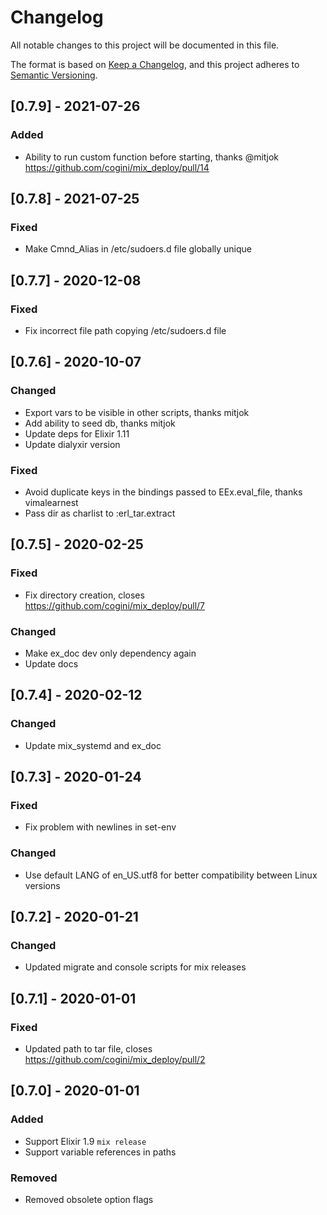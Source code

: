 # Changelog
All notable changes to this project will be documented in this file.

The format is based on [Keep a Changelog](https://keepachangelog.com/en/1.0.0/),
and this project adheres to [Semantic Versioning](https://semver.org/spec/v2.0.0.html).

## [0.7.9] - 2021-07-26
### Added
- Ability to run custom function before starting, thanks @mitjok https://github.com/cogini/mix_deploy/pull/14

## [0.7.8] - 2021-07-25
### Fixed
- Make Cmnd_Alias in /etc/sudoers.d file globally unique

## [0.7.7] - 2020-12-08
### Fixed
- Fix incorrect file path copying /etc/sudoers.d file

## [0.7.6] - 2020-10-07
### Changed
- Export vars to be visible in other scripts, thanks mitjok
- Add ability to seed db, thanks mitjok
- Update deps for Elixir 1.11
- Update dialyxir version
### Fixed
- Avoid duplicate keys in the bindings passed to EEx.eval_file, thanks vimalearnest
- Pass dir as charlist to :erl_tar.extract

## [0.7.5] - 2020-02-25
### Fixed
- Fix directory creation, closes https://github.com/cogini/mix_deploy/pull/7
### Changed
- Make ex_doc dev only dependency again
- Update docs

## [0.7.4] - 2020-02-12
### Changed
- Update mix_systemd and ex_doc

## [0.7.3] - 2020-01-24
### Fixed
- Fix problem with newlines in set-env

### Changed
- Use default LANG of en_US.utf8 for better compatibility between Linux versions

## [0.7.2] - 2020-01-21
### Changed
- Updated migrate and console scripts for mix releases

## [0.7.1] - 2020-01-01
### Fixed
- Updated path to tar file, closes https://github.com/cogini/mix_deploy/pull/2

## [0.7.0] - 2020-01-01
### Added
- Support Elixir 1.9 `mix release`
- Support variable references in paths

### Removed
- Removed obsolete option flags

